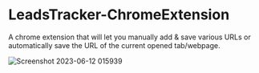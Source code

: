 # LeadsTracker-ChromeExtension
A chrome extension that will let you manually add & save various URLs or automatically save the URL of the current opened tab/webpage.


![Screenshot 2023-06-12 015939](https://github.com/omarabdelrehim8/LeadsTracker-ChromeExtension/assets/136030333/58393c1c-c409-4356-bbbc-93c5c59b4a2f)

